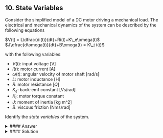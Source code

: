 ## 10. State Variables

Consider the simplified model of a DC motor driving a mechanical load. The electrical and mechanical dynamics of the system can be described by the following equations

$V(t) = L\dfrac{di(t)}{dt}+Ri(t)+K\_e\omega(t)$\
$J\dfrac{d\omega(t)}{dt}+B\omega(t) = K\_t i(t)$

with the following variables:

* $V(t)$: input voltage [V]
* $i(t)$: motor current [A]
* $\omega(t)$: angular velocity of motor shaft [rad/s]
* $L$: motor inductance [H]
* $R$: motor resistance [$\Omega$]
* $K_e$: back-emf constant [Vs/rad]
* $K_t$: motor torque constant
* $J$: moment of inertia [kg m^2]
* $B$: viscous friction [Nms/rad]

Identify the *state variables* of the system.

<details>
<summary>
#### Answer
</summary>

$i(t)$ and $\omega(t)$

</details>

<details>
<summary>
#### Solution
</summary>

We need two state variables since we have two equations. Both $i(t)$ and $\omega(t)$ appear with first-order derivatives. Knowing $i(t)$ and $\omega(t)$ allows us to predict future system behavior for a given input.

</details>

